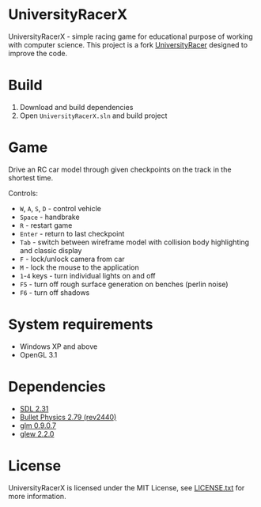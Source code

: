 # UniversityRacerX

UniversityRacerX - simple racing game for educational purpose of working with computer science. This project is a fork [UniversityRacer](https://github.com/david-sabata/UniversityRacer) designed to improve the code.

# Build

1. Download and build dependencies
2. Open `UniversityRacerX.sln` and build project

# Game

Drive an RC car model through given checkpoints on the track in the shortest time.

Controls:

* `W`, `A`, `S`, `D` - control vehicle
* `Space` - handbrake
* `R` - restart game
* `Enter` - return to last checkpoint
* `Tab` - switch between wireframe model with collision body highlighting and classic display
* `F` - lock/unlock camera from car
* `M` - lock the mouse to the application
* `1`-`4` keys - turn individual lights on and off
* `F5` - turn off rough surface generation on benches (perlin noise)
* `F6` - turn off shadows

# System requirements

* Windows XP and above
* OpenGL 3.1

# Dependencies

* [SDL 2.31](https://github.com/libsdl-org/SDL/tree/SDL2)
* [Bullet Physics 2.79 (rev2440)](https://code.google.com/archive/p/bullet/downloads)
* [glm 0.9.0.7](https://github.com/g-truc/glm/releases/tag/0.9.0.7)
* [glew 2.2.0](https://github.com/nigels-com/glew/releases/tag/glew-2.2.0)

# License

UniversityRacerX is licensed under the MIT License, see [LICENSE.txt](https://github.com/misha-samoylov/UniversityRacerX/blob/master/LICENSE.txt) for more information.
